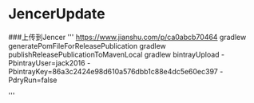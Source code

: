 # JencerUpdate
###上传到Jencer
'''
  https://www.jianshu.com/p/ca0abcb70464
  gradlew generatePomFileForReleasePublication
  gradlew publishReleasePublicationToMavenLocal
  gradlew bintrayUpload -PbintrayUser=jack2016 -PbintrayKey=86a3c2424e98d610a576dbb1c88e4dc5e60ec397 -PdryRun=false

'''
